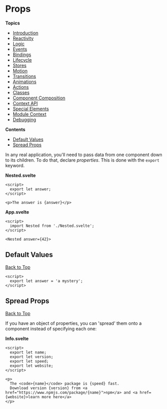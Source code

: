 # Props

**Topics**  
* [Introduction](./readme.md)
* [Reactivity](./01-reactivity.md)
* [Logic](./03-logic.md)
* [Events](./04-events.md)
* [Bindings](./05-bindings.md)
* [Lifecycle](./06-lifecycle.md)
* [Stores](./07-stores.md)
* [Motion](./08-motion.md)
* [Transitions](./09-transitions.md)
* [Animations](./10-animations.md)
* [Actions](./11-actions.md)
* [Classes](./12-classes.md)
* [Component Composition](./13-component-composition.md)
* [Context API](./14-context-api.md)
* [Special Elements](./15-special-elements.md)
* [Module Context](./16-module-context.md)
* [Debugging](./17-debugging.md)

**Contents**  
* [Default Values](#default-values)
* [Spread Props](#spread-props)

In any real application, you'll need to pass data from one component down to its children. To do that, declare *properties*. This is done with the `export` keyword.

**Nested.svelte**  
```svelte
<script>
  export let answer;
</script>

<p>The answer is {answer}</p>
```

**App.svelte**  
```svelte
<script>
  import Nested from './Nested.svelte';
</script>

<Nested answer={42}>
```

## Default Values
[Back to Top](#props)

```svelte
<script>
  export let answer = 'a mystery';
</script>
```

## Spread Props
[Back to Top](#props)

If you have an object of properties, you can 'spread' them onto a component instead of specifying each one:

**Info.svelte**  
```svelte
<script>
  export let name;
  export let version;
  export let speed;
  export let website;
</script>

<p>
  The <code>{name}</code> package is {speed} fast.
  Download version {version} from <a href="https://www.npmjs.com/package/{name}">npm</a> and <a href={website}>learn more here</a>
</p>
```